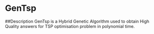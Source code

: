# GenTsp

##Description
GenTsp is a Hybrid Genetic Algorithm used to obtain High Quality answers for TSP optimisation problem in  polynomial time.
